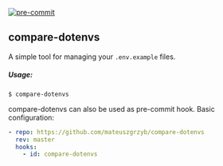 [![pre-commit](https://img.shields.io/badge/pre--commit-enabled-brightgreen?logo=pre-commit&logoColor=white)](https://github.com/pre-commit/pre-commit)


## compare-dotenvs


A simple tool for managing your `.env.example` files.

##### Usage:

```shell
$ compare-dotenvs
```

compare-dotenvs can also be used as pre-commit hook.
Basic configuration:

```yaml
- repo: https://github.com/mateuszgrzyb/compare-dotenvs
  rev: master
  hooks:
    - id: compare-dotenvs
```
